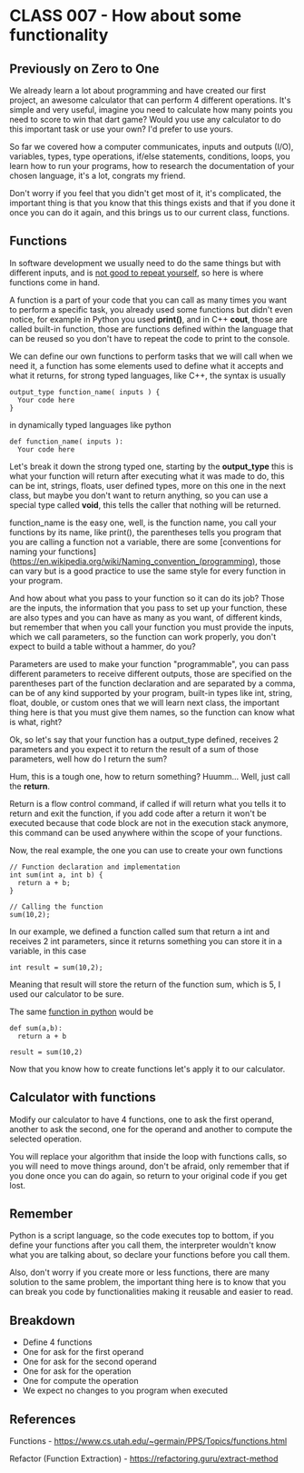 # CLASS 007 - How about some functionality

## Previously on Zero to One
We already learn a lot about programming and have created our first project, an awesome calculator that can perform 4 different operations. It's simple and very useful, imagine you need to calculate how many points you need to score to win that dart game? Would you use any calculator to do this important task or use your own? I'd prefer to use yours.

So far we covered how a computer communicates, inputs and outputs (I/O), variables, types, type operations, if/else statements, conditions, loops, you learn how to run your programs, how to research the documentation of your chosen language, it's a lot, congrats my friend.

Don't worry if you feel that you didn't get most of it, it's complicated, the important thing is that you know that this things exists and that if you done it once you can do it again, and this brings us to our current class, functions.

## Functions
In software development we usually need to do the same things but with different inputs, and is [not good to repeat yourself](https://en.wikipedia.org/wiki/Don%27t_repeat_yourself), so here is where functions come in hand.

A function is a part of your code that you can call as many times you want to perform a specific task, you already used some functions but didn't even notice, for example in Python you used **print()**, and in C++ **cout**, those are called built-in function, those are functions defined within the language that can be reused so you don't have to repeat the code to print to the console.

We can define our own functions to perform tasks that we will call when we need it, a function has some elements used to define what it accepts and what it returns, for strong typed languages, like C++, the syntax is usually

```
output_type function_name( inputs ) {
  Your code here
}
```

in dynamically typed languages like python

```
def function_name( inputs ):
  Your code here
```

Let's break it down the strong typed one, starting by the **output_type** this is what your function will return after executing what it was made to do, this can be int, strings, floats, user defined types, more on this one in the next class, but maybe you don't want to return anything, so you can use a special type called **void**, this tells the caller that nothing will be returned.

function_name is the easy one, well, is the function name, you call your functions by its name, like print(), the parentheses tells you program that you are calling a function not a variable, there are some [conventions for naming your functions](https://en.wikipedia.org/wiki/Naming_convention_(programming), those can vary but is a good practice to use the same style for every function in your program.

And how about what you pass to your function so it can do its job? Those are the inputs, the information that you pass to set up your function, these are also types and you can have as many as you want, of different kinds, but remember that when you call your function you must provide the inputs, which we call parameters, so the function can work properly, you don't expect to build a table without a hammer, do you?

Parameters are used to make your function "programmable", you can pass different parameters to receive different outputs, those are specified on the parentheses part of the function declaration and are separated by a comma, can be of any kind supported by your program, built-in types like int, string, float, double, or custom ones that we will learn next class, the important thing here is that you must give them names, so the function can know what is what, right?

Ok, so let's say that your function has a output_type defined, receives 2 parameters and you expect it to return the result of a sum of those parameters, well how do I return the sum?

Hum, this is a tough one, how to return something? Huumm... Well, just call the **return**.

Return is a flow control command, if called if will return what you tells it to return and exit the function, if you add code after a return it won't be executed because that code block are not in the execution stack anymore, this command can be used anywhere within the scope of your functions.

Now, the real example, the one you can use to create your own functions

```
// Function declaration and implementation
int sum(int a, int b) {
  return a + b;
}

// Calling the function
sum(10,2);
```

In our example, we defined a function called sum that return a int and receives 2 int parameters, since it returns something you can store it in a variable, in this case

```
int result = sum(10,2);
```

Meaning that result will store the return of the function sum, which is 5, I used our calculator to be sure.

The same [function in python](https://www.w3schools.com/python/python_functions.asp) would be

```
def sum(a,b):
  return a + b

result = sum(10,2)
```

Now that you know how to create functions let's apply it to our calculator.

## Calculator with functions
Modify our calculator to have 4 functions, one to ask the first operand, another to ask the second, one for the operand and another to compute the selected operation.

You will replace your algorithm that inside the loop with functions calls, so you will need to move things around, don't be afraid, only remember that if you done once you can do again, so return to your original code if you get lost.

## Remember
Python is a script language, so the code executes top to bottom, if you define your functions after you call them, the interpreter wouldn't know what you are talking about, so declare your functions before you call them.

Also, don't worry if you create more or less functions, there are many solution to the same problem, the important thing here is to know that you can break you code by functionalities making it reusable and easier to read.

## Breakdown
- Define 4 functions
 - One for ask for the first operand
 - One for ask for the second operand
 - One for ask for the operation
 - One for compute the operation
- We expect no changes to you program when executed

## References
Functions - https://www.cs.utah.edu/~germain/PPS/Topics/functions.html

Refactor (Function Extraction) - https://refactoring.guru/extract-method
